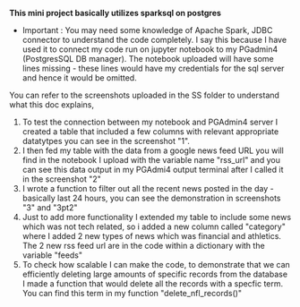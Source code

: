 **This mini project basically utilizes sparksql on postgres** 

- Important : You may need some knowledge of Apache Spark, JDBC connector to understand the code completely. I say this because I have used it to connect my code run on jupyter notebook to my PGadmin4 (PostgresSQL DB manager). The notebook uploaded will have some lines missing - these lines would have my credentials for the sql server and hence it would be omitted. 

You can refer to the screenshots uploaded in the SS folder to understand what this doc explains, 
1. To test the connection between my notebook and PGAdmin4 server I created a table that included a few columns with relevant appropriate datatytpes you can see in the screenshot "1".
2. I then fed my table with the data from a google news feed URL you will find in the notebook I upload with the variable name "rss_url" and you can see this data output in my PGAdmi4 output terminal after I called it in the screenshot "2"
3. I wrote a function to filter out all the recent news posted in the day - basically last 24 hours, you can see the demonstration in screenshots "3" and "3pt2"
4. Just to add more functionality I extended my table to include some news which was not tech related, so i added a new column called "category" where I added 2 new types of news which was financial and athletics. The 2 new rss feed url are in the code within a dictionary with the variable "feeds"
5. To check how scalable I can make the code, to demonstrate that we can efficiently deleting large amounts of specific records from the database I made a function that would delete all the records with a specfic term. You can find this term in my function "delete_nfl_records()"

